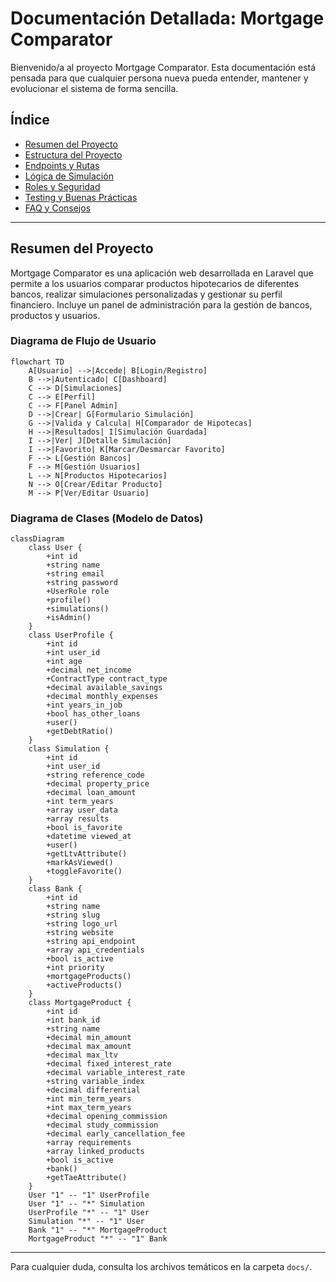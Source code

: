 # Documentación Detallada: Mortgage Comparator

Bienvenido/a al proyecto Mortgage Comparator. Esta documentación está pensada para que cualquier persona nueva pueda entender, mantener y evolucionar el sistema de forma sencilla.

## Índice
- [Resumen del Proyecto](#resumen-del-proyecto)
- [Estructura del Proyecto](estructura.md)
- [Endpoints y Rutas](endpoints.md)
- [Lógica de Simulación](logica_simulacion.md)
- [Roles y Seguridad](roles_y_seguridad.md)
- [Testing y Buenas Prácticas](testing.md)
- [FAQ y Consejos](faq.md)

---

## Resumen del Proyecto

Mortgage Comparator es una aplicación web desarrollada en Laravel que permite a los usuarios comparar productos hipotecarios de diferentes bancos, realizar simulaciones personalizadas y gestionar su perfil financiero. Incluye un panel de administración para la gestión de bancos, productos y usuarios.

### Diagrama de Flujo de Usuario

```mermaid
flowchart TD
    A[Usuario] -->|Accede| B[Login/Registro]
    B -->|Autenticado| C[Dashboard]
    C --> D[Simulaciones]
    C --> E[Perfil]
    C --> F[Panel Admin]
    D -->|Crear| G[Formulario Simulación]
    G -->|Valida y Calcula| H[Comparador de Hipotecas]
    H -->|Resultados| I[Simulación Guardada]
    I -->|Ver| J[Detalle Simulación]
    I -->|Favorito| K[Marcar/Desmarcar Favorito]
    F --> L[Gestión Bancos]
    F --> M[Gestión Usuarios]
    L --> N[Productos Hipotecarios]
    N --> O[Crear/Editar Producto]
    M --> P[Ver/Editar Usuario]
```

### Diagrama de Clases (Modelo de Datos)

```mermaid
classDiagram
    class User {
        +int id
        +string name
        +string email
        +string password
        +UserRole role
        +profile()
        +simulations()
        +isAdmin()
    }
    class UserProfile {
        +int id
        +int user_id
        +int age
        +decimal net_income
        +ContractType contract_type
        +decimal available_savings
        +decimal monthly_expenses
        +int years_in_job
        +bool has_other_loans
        +user()
        +getDebtRatio()
    }
    class Simulation {
        +int id
        +int user_id
        +string reference_code
        +decimal property_price
        +decimal loan_amount
        +int term_years
        +array user_data
        +array results
        +bool is_favorite
        +datetime viewed_at
        +user()
        +getLtvAttribute()
        +markAsViewed()
        +toggleFavorite()
    }
    class Bank {
        +int id
        +string name
        +string slug
        +string logo_url
        +string website
        +string api_endpoint
        +array api_credentials
        +bool is_active
        +int priority
        +mortgageProducts()
        +activeProducts()
    }
    class MortgageProduct {
        +int id
        +int bank_id
        +string name
        +decimal min_amount
        +decimal max_amount
        +decimal max_ltv
        +decimal fixed_interest_rate
        +decimal variable_interest_rate
        +string variable_index
        +decimal differential
        +int min_term_years
        +int max_term_years
        +decimal opening_commission
        +decimal study_commission
        +decimal early_cancellation_fee
        +array requirements
        +array linked_products
        +bool is_active
        +bank()
        +getTaeAttribute()
    }
    User "1" -- "1" UserProfile
    User "1" -- "*" Simulation
    UserProfile "*" -- "1" User
    Simulation "*" -- "1" User
    Bank "1" -- "*" MortgageProduct
    MortgageProduct "*" -- "1" Bank
```

---

Para cualquier duda, consulta los archivos temáticos en la carpeta `docs/`.